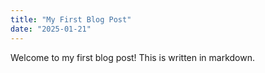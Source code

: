 ```yaml
---
title: "My First Blog Post"
date: "2025-01-21"
---
```


Welcome to my first blog post! This is written in markdown.